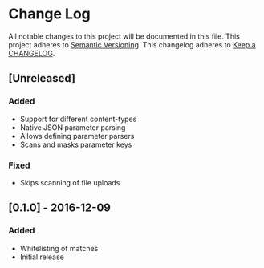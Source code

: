 # Change Log
All notable changes to this project will be documented in this file.
This project adheres to [Semantic Versioning](http://semver.org/).
This changelog adheres to [Keep a CHANGELOG](http://keepachangelog.com/).

## [Unreleased]
### Added
- Support for different content-types
- Native JSON parameter parsing
- Allows defining parameter parsers
- Scans and masks parameter keys

### Fixed
- Skips scanning of file uploads

## [0.1.0] - 2016-12-09
### Added
- Whitelisting of matches
- Initial release

